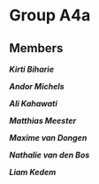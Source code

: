 <h1 style:"color:red">Group A4a</h1>
<h2>Members</h2>
<p><b><I>Kirti Biharie</b></i></p>
<p><b><i>Andor Michels</b></i></p>
<p><b><i>Ali Kahawati</b></i></p>
<p><b><i>Matthias Meester</b></i></p>
<p><b><i>Maxime van Dongen</b></i></p>
<p><b><i>Nathalie van den Bos</b></i></p>
<p><b><i>Liam Kedem</b></i></p>
